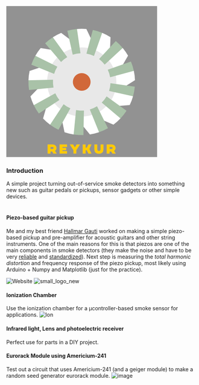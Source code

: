 ![small_logo_new](https://raw.githubusercontent.com/thorri-lindal/Reykur/main/Graphics/Logo/gold_003.png?token=AOMJKSNZPP4IVIODFL6T4EDAHPY7Y)
### Introduction 
A simple project turning out-of-service smoke detectors into something new such as guitar pedals or pickups, sensor gadgets or other simple devices.

#

#### Piezo-based guitar pickup

Me and my best friend [Hallmar Gauti](https://github.com/hallmar) worked on making a simple piezo-based pickup and pre-amplifier for acoustic guitars and other string instruments. One of the main reasons for this is that piezos are one of the main components in smoke detectors (they make the noise and have to be very [reliable](https://web.archive.org/web/20100822192559/http://www.fire.nist.gov/bfrlpubs/fire07/art063.html) and [standardized](https://web.archive.org/web/20130520093208/http://www.cen.eu/cen/Sectors/TechnicalCommitteesWorkshops/CENTechnicalCommittees/Pages/Standards.aspx?param=6055&title=Fire%20detection%20and%20fire%20alarm%20systems)). Next step is measuring the _total harmonic distortion_ and frequency response of the piezo pickup, most likely using Arduino + Numpy and Matplotlib (just for the practice).

![Website](https://img.shields.io/website?down_color=lightgrey&down_message=dead&style=plastic&up_color=blue&up_message=online&url=https%3A%2F%2Fgithub.com%2Fthorrilindalg%2Fsmokie)
![small_logo_new](https://img.shields.io/badge/Þorri%20L%C3%ADndal-Hacker-red)

#### Ionization Chamber
Use the ionization chamber for a µcontroller-based smoke sensor for applications.
![Ion](http://large.stanford.edu/courses/2011/ph241/eason1/images/f2.jpg)

#### Infrared light, Lens and photoelectric receiver
Perfect use for parts in a DIY project.

#### Eurorack Module using Americium-241
Test out a circuit that uses Americium-241 (and a geiger module) to make a random seed generator eurorack module.
![image](https://upload.wikimedia.org/wikipedia/commons/thumb/4/4f/Americium_button_hd.jpg/640px-Americium_button_hd.jpg)
